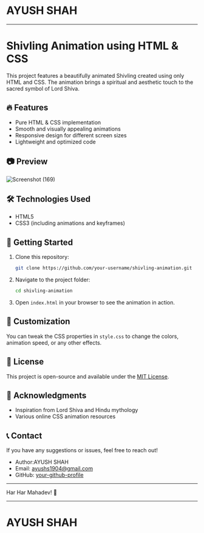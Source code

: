 # AYUSH SHAH #
--------------------------------------------------------------------------------------------------------------------------------------------------------------------------------

# Shivling Animation using HTML & CSS

This project features a beautifully animated Shivling created using only HTML and CSS. The animation brings a spiritual and aesthetic touch to the sacred symbol of Lord Shiva.

## 🔥 Features
- Pure HTML & CSS implementation
- Smooth and visually appealing animations
- Responsive design for different screen sizes
- Lightweight and optimized code

## 📷 Preview
![Screenshot (169)](https://github.com/user-attachments/assets/19cc8648-28bc-4949-912b-8ceee307213c)


## 🛠 Technologies Used
- HTML5
- CSS3 (including animations and keyframes)

## 🚀 Getting Started
1. Clone this repository:
   ```sh
   git clone https://github.com/your-username/shivling-animation.git
   ```
2. Navigate to the project folder:
   ```sh
   cd shivling-animation
   ```
3. Open `index.html` in your browser to see the animation in action.

## 🎨 Customization
You can tweak the CSS properties in `style.css` to change the colors, animation speed, or any other effects.

## 📜 License
This project is open-source and available under the [MIT License](LICENSE).

## 🙏 Acknowledgments
- Inspiration from Lord Shiva and Hindu mythology
- Various online CSS animation resources

## 📞 Contact
If you have any suggestions or issues, feel free to reach out!
- Author:AYUSH SHAH   
- Email: ayushs1904@gmail.com  
- GitHub: [your-github-profile](https://github.com/ayushshah-py/shivling-animation/)

-----------------------------------------------------------------------------------------------------------------------------------------------------------------------------------
Har Har Mahadev! 🚩

--------------------------------------------------------------------------------------------------------------------------------------------------------------------------------
# AYUSH SHAH #
